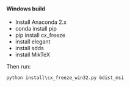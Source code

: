 #### Windows build

* Install Anaconda 2.x
* conda install pip
* pip install cx_freeze
* install elegant
* install sdds
* install MikTeX

Then run:

```bat
python install\cx_freeze_win32.py bdist_msi
```
